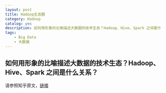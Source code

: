 ```yaml
---
layout: post
title: Hadoop生态圈
category: Hadoop
catalog: yes
description: 如何用形象的比喻描述大数据的技术生态？Hadoop、Hive、Spark 之间是什么关系？
tags:
    - Big Data
    - 大数据
---
```

## 如何用形象的比喻描述大数据的技术生态？Hadoop、Hive、Spark 之间是什么关系？

请参照知乎原文，[链接](https://www.zhihu.com/question/27974418)
